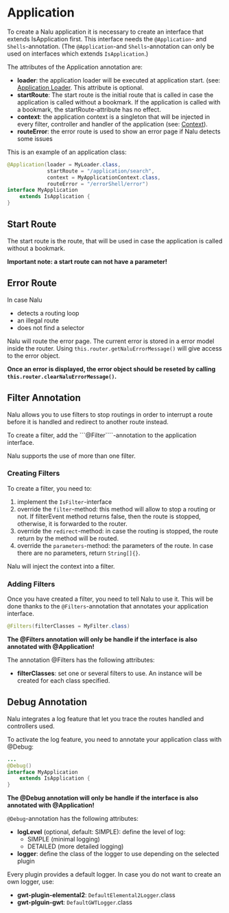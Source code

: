 # Application
To create a Nalu application it is necessary to create an interface that extends IsApplication first. This interface needs the ```@Application```- and `Shells`-annotation. (The ```@Application```-and `Shells`-annotation can only be used on interfaces which extends ```IsApplication```.)

The attributes of the Application annotation are:

* **loader**: the application loader will be executed at application start. (see: [Application Loader](https://github.com/nalukit/nalu-parent/wiki/03.-Application-Loader). This attribute is optional.
* **startRoute**: The start route is the initial route that is called in case the application is called without a bookmark. If the application is called with a bookmark, the startRoute-attribute has no effect.
* **context**: the application context is a singleton that will be injected in every filter, controller and handler of the application (see: [Context](https://github.com/nalukit/nalu-parent/wiki/03.-Application-Context)).
* **routeError**: the error route is used to show an error page if Nalu detects some issues 

This is an example of an application class:

```Java
@Application(loader = MyLoader.class,
             startRoute = "/application/search",
             context = MyApplicationContext.class,
             routeError = "/errorShell/error")
interface MyApplication
    extends IsApplication {
}
```


## Start Route
The start route is the route, that will be used in case the application is called without a bookmark.

**Important note: a start route can not have a parameter!**

## Error Route
In case Nalu

* detects a routing loop
* an illegal route
* does not find a selector

Nalu will route the error page. The current error is stored in a error model inside the router. Using `this.router.getNaluErrorMessage()` will give access to the error object.

**Once an error is displayed, the error object should be reseted by calling `this.router.clearNaluErrorMessage()`.**

## Filter Annotation
Nalu allows you to use filters to stop routings in order to interrupt a route before it is handled and redirect to another route instead.

To create a filter, add the ```@Filter````-annotation to the application interface.

Nalu supports the use of more than one filter.

### Creating Filters
To create a filter, you need to:

1. implement the ```IsFilter```-interface
2. override the ```filter```-method: this method will allow to stop a routing or not. If filterEvent method returns false, then the route is stopped, otherwise, it is forwarded to the router.
3. override the ```redirect```-method: in case the routing is stopped, the route return by the method will be routed.
4. override the ```parameters```-method: the parameters of the route. In case there are no parameters, return ```String[]{}```.

Nalu will inject the context into a filter.

### Adding Filters
Once you have created a filter, you need to tell Nalu to use it. This will be done thanks to the ```@Filters```-annotation that annotates your application interface.

```Java
@Filters(filterClasses = MyFilter.class)
```

**The @Filters annotation will only be handle if the interface is also annotated with @Application!**

The annotation @Filters has the following attributes:

* **filterClasses**: set one or several filters to use. An instance will be created for each class specified.


## Debug Annotation
Nalu integrates a log feature that let you trace the routes handled and controllers used.

To activate the log feature, you need to annotate your application class with @Debug:
```Java
...
@Debug()
interface MyApplication
    extends IsApplication {
}
```

**The @Debug annotation will only be handle if the interface is also annotated with @Application!**

```@Debug```-annotation has the following attributes:

* **logLevel** (optional, default: SIMPLE): define the level of log:
    * SIMPLE (minimal logging)
    * DETAILED (more detailed logging)
* **logger**: define the class of the logger to use depending on the selected plugin

Every plugin provides a default logger. In case you do not want to create an own logger, use:

* **gwt-plugin-elemental2**: ```DefaultElemental2Logger```.class
* **gwt-plguin-gwt**: ```DefaultGWTLogger```.class

